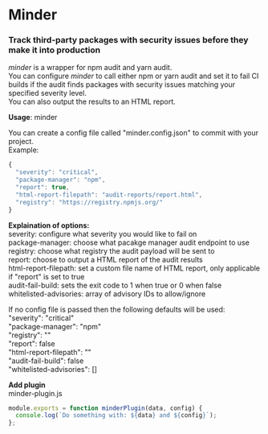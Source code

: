 # Minder

### Track third-party packages with security issues before they make it into production

_minder_ is a wrapper for npm audit and yarn audit.<br>
You can configure _minder_ to call either npm or yarn audit and set it to fail CI builds if the audit finds packages with security issues matching your specified severity level. <br>
You can also output the results to an HTML report.

**Usage**: minder

You can create a config file called "minder.config.json" to commit with your project. <br>
Example: <br>

```javascript
{
  "severity": "critical",
  "package-manager": "npm",
  "report": true,
  "html-report-filepath": "audit-reports/report.html",
  "registry": "https://registry.npmjs.org/"
}
```

**Explaination of options:** <br>
severity: configure what severity you would like to fail on <br>
package-manager: choose what pacakge manager audit endpoint to use <br>
registry: choose what registry the audit payload will be sent to <br>
report: choose to output a HTML report of the audit results <br>
html-report-filepath: set a custom file name of HTML report, only applicable if "report" is set to true <br>
audit-fail-build: sets the exit code to 1 when true or 0 when false <br>
whitelisted-advisories: array of advisory IDs to allow/ignore <br>

If no config file is passed then the following defaults will be used: <br>
"severity": "critical" <br>
"package-manager": "npm" <br>
"registry": "" <br>
"report": false <br>
"html-report-filepath": "" <br>
"audit-fail-build": false <br>
"whitelisted-advisories": [] <br>

**Add plugin** <br>
minder-plugin.js <br>

```javascript
module.exports = function minderPlugin(data, config) {
  console.log(`Do something with: ${data} and ${config}`);
};
```
